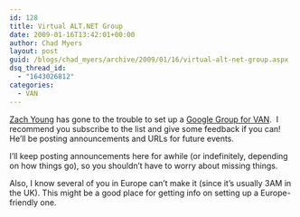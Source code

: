 ```yaml
---
id: 128
title: Virtual ALT.NET Group
date: 2009-01-16T13:42:01+00:00
author: Chad Myers
layout: post
guid: /blogs/chad_myers/archive/2009/01/16/virtual-alt-net-group.aspx
dsq_thread_id:
  - "1643026812"
categories:
  - VAN
---
```

[Zach Young](http://www.zachariahyoung.com) has gone to the trouble to set up a [Google Group for VAN](http://groups.google.com/group/virtualaltnet).&#160; I recommend you subscribe to the list and give some feedback if you can! He’ll be posting announcements and URLs for future events.

I’ll keep posting announcements here for awhile (or indefinitely, depending on how things go), so you shouldn’t have to worry about missing things.

Also, I know several of you in Europe can’t make it (since it’s usually 3AM in the UK). This might be a good place for getting info on setting up a Europe-friendly one.